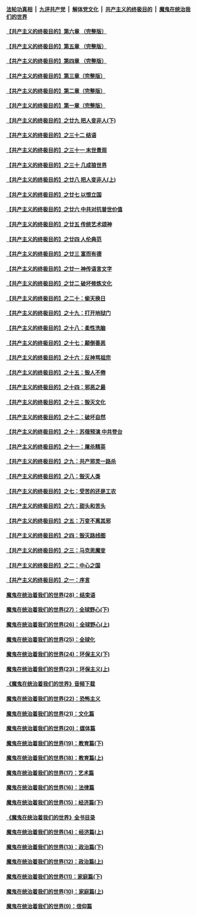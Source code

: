 ####  [法轮功真相](../../../../basic/blob/master/README.md?t=05150631) &nbsp;|&nbsp; [九评共产党](../../../../9ping.md/blob/master/README.md?t=05150631) &nbsp;|&nbsp; [解体党文化](../../../../jtdwh.md/blob/master/README.md?t=05150631)  &nbsp;|&nbsp; [共产主义的终极目的](../../../../gczydzjmd.md/blob/master/README.md?t=05150631) &nbsp;|&nbsp; [魔鬼在统治我们的世界](../../../../mgztzwmdsj.md/blob/master/README.md?t=05150631) 

#### [【共产主义的终极目的】第六章 （完整版）](../pages/nsc422/n11428913.md?t=05150631) 

#### [【共产主义的终极目的】第五章 （完整版）](../pages/nsc422/n11428912.md?t=05150631) 

#### [【共产主义的终极目的】第四章 （完整版）](../pages/nsc422/n11428907.md?t=05150631) 

#### [【共产主义的终极目的】第三章（完整版）](../pages/nsc422/n11428848.md?t=05150631) 

#### [【共产主义的终极目的】第二章（完整版）](../pages/nsc422/n11428831.md?t=05150631) 

#### [【共产主义的终极目的】第一章（完整版）](../pages/nsc422/n11417651.md?t=05150631) 

#### [【共产主义的终极目的】之廿九 把人变非人(下)](../pages/nsc422/n11344140.md?t=05150631) 

#### [【共产主义的终极目的】之三十二 结语](../pages/nsc422/n11360535.md?t=05150631) 

#### [【共产主义的终极目的】之三十一 末世景观](../pages/nsc422/n11351129.md?t=05150631) 

#### [【共产主义的终极目的】之三十 几成狼世界](../pages/nsc422/n11348280.md?t=05150631) 

#### [【共产主义的终极目的】之廿八 把人变非人(上)](../pages/nsc422/n11340492.md?t=05150631) 

#### [【共产主义的终极目的】之廿七 以恨立国](../pages/nsc422/n11336944.md?t=05150631) 

#### [【共产主义的终极目的】之廿六 中共对抗普世价值](../pages/nsc422/n11324785.md?t=05150631) 

#### [【共产主义的终极目的】之廿五 传统艺术颂神](../pages/nsc422/n11296396.md?t=05150631) 

#### [【共产主义的终极目的】之廿四 人伦典范](../pages/nsc422/n11296397.md?t=05150631) 

#### [【共产主义的终极目的】之廿三 富而有德](../pages/nsc422/n11283598.md?t=05150631) 

#### [【共产主义的终极目的】之廿一 神传语言文字](../pages/nsc422/n11263265.md?t=05150631) 

#### [【共产主义的终极目的】之廿二 破坏修炼文化](../pages/nsc422/n11245728.md?t=05150631) 

#### [【共产主义的终极目的】之二十：偷天换日](../pages/nsc422/n11238846.md?t=05150631) 

#### [【共产主义的终极目的】之十九：打开地狱门](../pages/nsc422/n11206376.md?t=05150631) 

#### [【共产主义的终极目的】之十八：柔性洗脑](../pages/nsc422/n11199994.md?t=05150631) 

#### [【共产主义的终极目的】之十七：颠倒善恶](../pages/nsc422/n11179782.md?t=05150631) 

#### [【共产主义的终极目的】之十六：反神骂祖宗](../pages/nsc422/n11166798.md?t=05150631) 

#### [【共产主义的终极目的】之十五：毁人不倦](../pages/nsc422/n11166792.md?t=05150631) 

#### [【共产主义的终极目的】之十四：邪恶之最](../pages/nsc422/n11150249.md?t=05150631) 

#### [【共产主义的终极目的】之十三：毁灭文化](../pages/nsc422/n11135227.md?t=05150631) 

#### [【共产主义的终极目的】之十二：破坏自然](../pages/nsc422/n11135214.md?t=05150631) 

#### [【共产主义的终极目的】之十：苏俄预演 中共登台](../pages/nsc422/n11118424.md?t=05150631) 

#### [【共产主义的终极目的】之十一：屠杀精英](../pages/nsc422/n11118442.md?t=05150631) 

#### [【共产主义的终极目的】之九：共产邪灵一路杀](../pages/nsc422/n11114139.md?t=05150631) 

#### [【共产主义的终极目的】之八：毁灭人类](../pages/nsc422/n11108503.md?t=05150631) 

#### [【共产主义的终极目的】之七：受苦的还是工农](../pages/nsc422/n11101809.md?t=05150631) 

#### [【共产主义的终极目的】之六：甜头和苦头](../pages/nsc422/n11096971.md?t=05150631) 

#### [【共产主义的终极目的】之五：万变不离其邪](../pages/nsc422/n11091285.md?t=05150631) 

#### [【共产主义的终极目的】之四：毁灭路线图](../pages/nsc422/n11086284.md?t=05150631) 

#### [【共产主义的终极目的】之三：马克思魔变](../pages/nsc422/n11061941.md?t=05150631) 

#### [【共产主义的终极目的】之二：中心之国](../pages/nsc422/n11047728.md?t=05150631) 

#### [【共产主义的终极目的】之一：序言](../pages/nsc422/n11086077.md?t=05150631) 

#### [魔鬼在统治着我们的世界(28)：结束语](../pages/nsc422/n10936246.md?t=05150631) 

#### [魔鬼在统治着我们的世界(27)：全球野心(下)](../pages/nsc422/n10928319.md?t=05150631) 

#### [魔鬼在统治着我们的世界(26)：全球野心(上)](../pages/nsc422/n10900318.md?t=05150631) 

#### [魔鬼在统治着我们的世界(25)：全球化](../pages/nsc422/n10788205.md?t=05150631) 

#### [魔鬼在统治着我们的世界(24)：环保主义(下)](../pages/nsc422/n10695307.md?t=05150631) 

#### [魔鬼在统治着我们的世界(23)：环保主义(上)](../pages/nsc422/n10688613.md?t=05150631) 

#### [《魔鬼在统治着我们的世界》音频下载](../pages/nsc422/n10635553.md?t=05150631) 

#### [魔鬼在统治着我们的世界(22)：恐怖主义](../pages/nsc422/n10614727.md?t=05150631) 

#### [魔鬼在统治着我们的世界(21)：文化篇](../pages/nsc422/n10597706.md?t=05150631) 

#### [魔鬼在统治着我们的世界(20)：媒体篇](../pages/nsc422/n10586579.md?t=05150631) 

#### [魔鬼在统治着我们的世界(19)：教育篇(下)](../pages/nsc422/n10564808.md?t=05150631) 

#### [魔鬼在统治着我们的世界(18)：教育篇(上)](../pages/nsc422/n10526970.md?t=05150631) 

#### [魔鬼在统治着我们的世界(17)：艺术篇](../pages/nsc422/n10499093.md?t=05150631) 

#### [魔鬼在统治着我们的世界(16)：法律篇](../pages/nsc422/n10485969.md?t=05150631) 

#### [魔鬼在统治着我们的世界(15)：经济篇(下)](../pages/nsc422/n10469975.md?t=05150631) 

#### [《魔鬼在统治着我们的世界》全书目录](../pages/nsc422/n10464261.md?t=05150631) 

#### [魔鬼在统治着我们的世界(14)：经济篇(上)](../pages/nsc422/n10457370.md?t=05150631) 

#### [魔鬼在统治着我们的世界(13)：政治篇(下)](../pages/nsc422/n10448270.md?t=05150631) 

#### [魔鬼在统治着我们的世界(12)：政治篇(上)](../pages/nsc422/n10444576.md?t=05150631) 

#### [魔鬼在统治着我们的世界(11)：家庭篇(下)](../pages/nsc422/n10440961.md?t=05150631) 

#### [魔鬼在统治着我们的世界(10)：家庭篇(上)](../pages/nsc422/n10435448.md?t=05150631) 

#### [魔鬼在统治着我们的世界(9)：信仰篇](../pages/nsc422/n10432159.md?t=05150631) 

